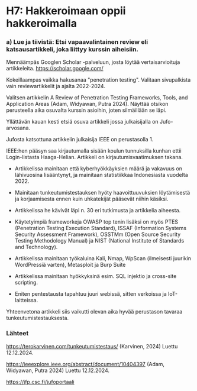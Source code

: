 # H7: Hakkeroimaan oppii hakkeroimalla

### a) Lue ja tiivistä: Etsi vapaavalintainen review eli katsausartikkeli, joka liittyy kurssin aiheisiin.

Mennäämpäs Googlen Scholar -palveluun, josta löytää vertaisarvioituja artikkeleita. https://scholar.google.com/

Kokeillaampas vaikka hakusanaa "penetration testing". Valitaan sivupalkista vain reviewartikkelit ja ajalta 2022-2024.

Valitsen artikkelin A Review of Penetration Testing Frameworks, Tools, and Application Areas (Adam, Widyawan, Putra 2024). Näyttää otsikon perusteella aika osuvalta kurssin asioihin, joten silmäillään se läpi.

Yllättävän kauan kesti etsiä osuva artikkeli jossa julkaisijalla on Jufo-arvosana.

Jufosta katsottuna artikkelin julkaisija IEEE on perustasolla 1. 

IEEE:hen pääsyn saa kirjautumalla sisään koulun tunnuksilla kunhan ettii Login-listasta Haaga-Helian. Artikkeli on kirjautumisvaatimuksen takana. 

- Artikkelissa mainitaan että kyberhyökkäyksien määrä ja vakavuus on lähivuosina lisääntynyt, ja mainitaan statistiikkaa Indonesiasta vuodelta 2022. 

- Mainitaan tunkeutumistestauksen hyöty haavoittuuvuksien löytämisestä ja korjaamisesta ennen kuin uhkatekijät pääsevät niihin käsiksi.

- Artikkelissa he kävivät läpi n. 30 eri tutkimusta ja artikkelia aiheesta.

- Käytetyimpiä frameworkeja OWASP top tenin lisäksi on myös PTES (Penetration Testing Execution Standard), ISSAF (Information Systems Security Assessment Framework), OSSTMm (Open Source Security Testing Methodology Manual) ja NIST (National Institute of Standards and Technology).

- Artikkelissa mainitaan työkaluina Kali, Nmap, WpScan (ilmeisesti juurikin WordPressiä varten), Metasploit ja Burp Suite

- Artikkelissa mainitaan hyökkyksinä esim. SQL injektio ja cross-site scripting. 

- Eniten pentestausta tapahtuu juuri webissä, sitten verkoissa ja IoT-laitteissa. 

Yhteenvetona artikkeli siis vaikutti olevan aika hyvää perustason tavaraa tunkeutumistestauksesta.


### Lähteet

https://terokarvinen.com/tunkeutumistestaus/ (Karvinen, 2024) Luettu 12.12.2024.

https://ieeexplore.ieee.org/abstract/document/10404397 (Adam, Widyawan, Putra 2024) Luettu 12.12.2024.

https://jfp.csc.fi/jufoportaali
